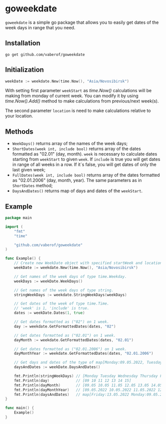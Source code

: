 # goweekdate

`goweekdate` is a simple go package that allows you to easily get dates of the week days in range that you need.

## Installation

    go get github.com/vaberof/goweekdate

## Initialization

```go
weekDate := weekdate.New(time.Now(), "Asia/Novosibirsk")
```

With setting first parameter `weekStart` as _time.Now()_ calculations will be making from monday of current week. You can
modify it by using _time.Now().Add()_ method to make calculations from previous/next week(s).

The second parameter `location` is need to make calculations relative to your location.

## Methods

- `WeekDays()` returns array of the names of the week days;
- `ShortDates(week int, include bool)` returns array of the dates formatted as "02.01" (day, month).
  `week` is necessary to calculate dates starting from `weekStart` to given `week`. If `include` is true you will get
  dates in range of all weeks in a row. If it`s false, you will get dates of only the last given week;
- `FullDates(week int, include bool)`  returns array of the dates formatted as "02.01.2006" (day, month, year). The same
  parameters as in `ShortDates` method;
- `DaysAndDates()` returns map of days and dates of the `weekStart`.

## Example

```go 
package main

import (
	"fmt"
	"time"

	"github.com/vaberof/goweekdate"
)

func Example() {
	// Create new WeekDate object with specified startWeek and location.
	weekDate := weekdate.New(time.Now(), "Asia/Novosibirsk")

	// Get names of the week days of type time.Weekday.
	weekDays := weekDate.WeekDays()

	// Get names of the week days of type string.
	stringWeekDays := weekdate.StringWeekDays(weekDays)

	// Get dates of the week of type time.Time.
	// 'week' is 1, 'include' is true.
	dates := weekDate.Dates(1, true)

	// Get dates formatted as ("02") on 1 week.
	day := weekdate.GetFormattedDates(dates, "02")

	// Get dates formatted as ("02.01") on 1 week.
	dayMonth := weekdate.GetFormattedDates(dates, "02.01")

	// Get dates formatted as ("02.01.2006") on 1 week.
	dayMonthYear := weekdate.GetFormattedDates(dates, "02.01.2006")

	// Get days and dates of the type of map[Monday:09.05.2022, Tuesday:10.05.2022...]
	daysAndDates := weekDate.DaysAndDates()

	fmt.Println(stringWeekDays) // [Monday Tuesday Wednesday Thursday Friday Saturday Sunday]
	fmt.Println(day)            // [09 10 11 12 13 14 15]
	fmt.Println(dayMonth)       // [09.05 10.05 11.05 12.05 13.05 14.05 15.05]
	fmt.Println(dayMonthYear)   // [09.05.2022 10.05.2022 11.05.2022 12.05.2022 13.05.2022 14.05.2022 15.05.2022]
	fmt.Println(daysAndDates)   // map[Friday:13.05.2022 Monday:09.05.2022 Saturday:14.05.2022 Sunday:15.05.2022 Thursday:12.05.2022 Tuesday:10.05.2022 Wednesday:11.05.2022]
}

func main() {
	Example()
}
```
